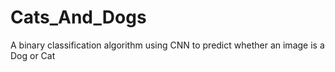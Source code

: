 # Cats_And_Dogs
A binary classification algorithm using CNN to predict whether an image is a Dog or Cat

